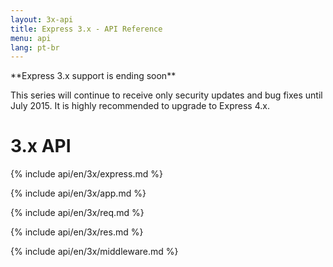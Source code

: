 ```yaml
---
layout: 3x-api
title: Express 3.x - API Reference
menu: api
lang: pt-br
---
```


<div id="api-doc" markdown="1">

  <div class="doc-box doc-warn" markdown="1">
  **Express 3.x support is ending soon**

This series will continue to receive only security updates and bug fixes until July 2015. It is highly recommended to upgrade to Express 4.x.

  </div>

  <h1>3.x API</h1>

<a id='express' class='h2'></a>
{% include api/en/3x/express.md %}

<a id='application' class='h2'></a>
{% include api/en/3x/app.md %}

<a id='request' class='h2'></a>
{% include api/en/3x/req.md %}

<a id='response' class='h2'></a>
{% include api/en/3x/res.md %}

<a id='middleware' class='h2'></a>
{% include api/en/3x/middleware.md %}

</div>
